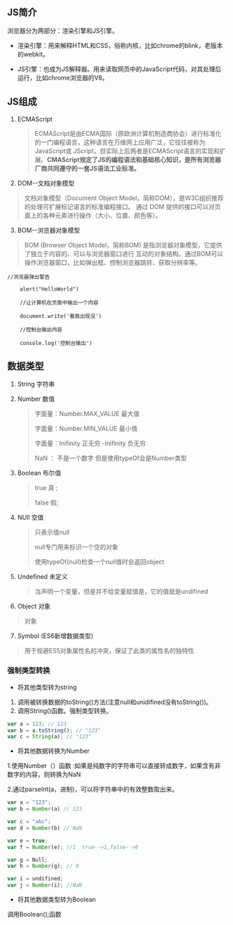 ## JS简介

浏览器分为两部分：渲染引擎和JS引擎。

- 渲染引擎：用来解释HTML和CSS，俗称内核，比如chrome的blink，老版本的webkit。

- JS引擎：也成为JS解释器。用来读取网页中的JavaScript代码，对其处理后运行，比如chrome浏览器的V8。

## JS组成

1. ECMAScript

   > ECMAScript是由ECMA国际（原欧洲计算机制造商协会）进行标准化的一门编程语言，这种语言在万维网上应用广泛，它往往被称为JavaScript或 JScript，但实际上后两者是ECMAScript语言的实现和扩展。**CMAScript规定了JS的编程语法和基础核心知识，是所有浏览器厂商共同遵守的一套JS语法工业标准。**

2. DOM--文档对象模型

>  文档对象模型（Document Object Model，简称DOM），是W3C组织推荐的处理可扩展标记语言的标准编程接口。
> 通过 DOM 提供的接口可以对页面上的各种元素进行操作（大小、位置、颜色等）。

3. BOM--浏览器对象模型

> BOM (Browser Object Model，简称BOM) 是指浏览器对象模型，它提供了独立于内容的、可以与浏览器窗口进行
> 互动的对象结构。通过BOM可以操作浏览器窗口，比如弹出框、控制浏览器跳转、获取分辨率等。

  ```
  //浏览器弹出警告
  
  ​    alert("HelloWorld")
  
  ​    //让计算机在页面中输出一个内容
  
  ​    document.write('看我出现没')
  
  ​    //控制台输出内容
  
  ​    console.log('控制台输出')
  ```

## 数据类型

1. String 字符串

2. Number 数值 

   > 字面量：Number.MAX_VALUE 最大值
   >
   > 字面量：Number.MIN_VALUE 最小值
   >
   > 字面量：Inifinity 正无穷 -Inifinity  负无穷
   >
   > NaN ： 不是一个数字 但是使用typeOf会是Number类型

3. Boolean 布尔值 

   > true 真 ;
   >
   > false 假;

4. NUll 空值 

   > 只表示值null
   >
   > null专门用来标识一个空的对象
   >
   > 使用typeOf(null)检查一个null值时会返回object

5. Undefined 未定义 

   > 当声明一个变量，但是并不给变量赋值是，它的值就是undifined

6. Object 对象

> 对象

7. Symbol (ES6新增数据类型)

> 用于规避ES5对象属性名的冲突，保证了此类的属性名的独特性

### 强制类型转换

- 将其他类型转为string

1. 调用被转换数据的toString()方法(注意null和unidifined没有toString())。
2. 调用String()函数。强制类型转换。

``` js
var a = 123; // 123
var b = a.toString(); // "123"
var c = String(a); // "123"
```

- 将其他数据转换为Number

1.使用Number（）函数 :如果是纯数字的字符串可以直接转成数字，如果含有非数字的内容，则转换为NaN

2.通过parseInt(a，进制)，可以将字符串中的有效整数取出来。

```js
var a = "123";
var b = Number(a) // 123

var c = "abc";
var d = Number(b) // NaN

var e = true;
var f = Number(e); //1  true-->1,false-->0

var g = Null;
var h = Number(g); // 0

var i = undifined;
var j = Number(i); //NaN
```

- 将其他数据类型转为Boolean

调用Boolean();函数

```js
```



